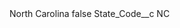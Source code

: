 <?xml version="1.0" encoding="UTF-8"?>
<CustomMetadata xmlns="http://soap.sforce.com/2006/04/metadata" xmlns:xsi="http://www.w3.org/2001/XMLSchema-instance" xmlns:xsd="http://www.w3.org/2001/XMLSchema">
    <label>North Carolina</label>
    <protected>false</protected>
    <values>
        <field>State_Code__c</field>
        <value xsi:type="xsd:string">NC</value>
    </values>
</CustomMetadata>

